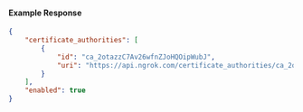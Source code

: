 <!-- Code generated for API Clients. DO NOT EDIT. -->

#### Example Response

```json
{
	"certificate_authorities": [
		{
			"id": "ca_2otazzC7Av26wfnZJoHQOipWubJ",
			"uri": "https://api.ngrok.com/certificate_authorities/ca_2otazzC7Av26wfnZJoHQOipWubJ"
		}
	],
	"enabled": true
}
```

